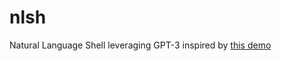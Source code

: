 # nlsh
Natural Language Shell leveraging GPT-3 inspired by [this demo](https://vimeo.com/427943407/98fe5258a7)
